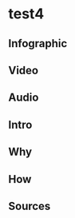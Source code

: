 [//]: <> (FY2,TH3M20,X10D4,EPAMH)


# **test4**

## **Infographic**
[//]: <> (BO-infographic)

[//]: <> (EO-infographic)
## **Video**
[//]: <> (BO-video)

[//]: <> (EO-video)
## **Audio**
[//]: <> (BO-audio)

[//]: <> (EO-audio)
## **Intro**
[//]: <> (BO-intro)


[//]: <> (EO-intro)
## **Why**
[//]: <> (BO-why)

[//]: <> (EO-why)
## **How**
[//]: <> (BO-how)

[//]: <> (EO-how)

## **Sources**
[//]: <> (BO-sources)


[//]: <> (EO-sources)
